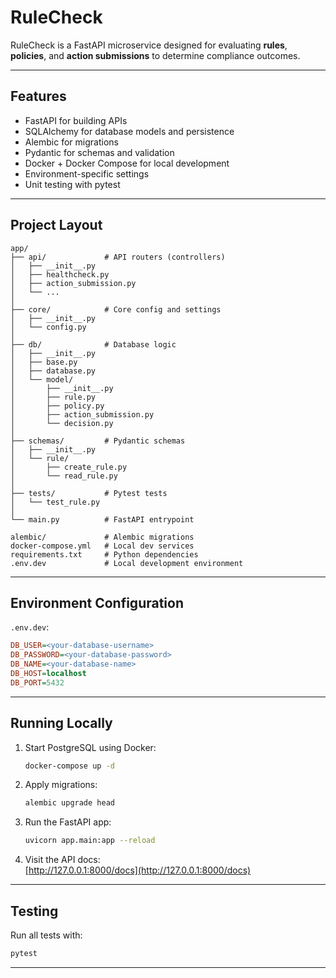 # RuleCheck

RuleCheck is a FastAPI microservice designed for evaluating **rules**, **policies**, and **action submissions** to determine compliance outcomes.  
 
---

## Features

- FastAPI for building APIs
- SQLAlchemy for database models and persistence
- Alembic for migrations
- Pydantic for schemas and validation
- Docker + Docker Compose for local development
- Environment-specific settings
- Unit testing with pytest

---

## Project Layout

~~~
app/
├── api/             # API routers (controllers)
│   ├── __init__.py
│   ├── healthcheck.py
│   ├── action_submission.py
│   └── ...
│
├── core/            # Core config and settings
│   ├── __init__.py
│   └── config.py
│
├── db/              # Database logic
│   ├── __init__.py
│   ├── base.py
│   ├── database.py
│   └── model/
│       ├── __init__.py
│       ├── rule.py
│       ├── policy.py
│       ├── action_submission.py
│       └── decision.py
│
├── schemas/         # Pydantic schemas
│   ├── __init__.py
│   └── rule/
│       ├── create_rule.py
│       └── read_rule.py
│
├── tests/           # Pytest tests
│   └── test_rule.py
│
└── main.py          # FastAPI entrypoint

alembic/             # Alembic migrations
docker-compose.yml   # Local dev services
requirements.txt     # Python dependencies
.env.dev             # Local development environment
~~~

---

## Environment Configuration

 `.env.dev`:

~~~ini
DB_USER=<your-database-username>
DB_PASSWORD=<your-database-password>
DB_NAME=<your-database-name>
DB_HOST=localhost
DB_PORT=5432
~~~

---

## Running Locally

1. Start PostgreSQL using Docker:
   ~~~bash
   docker-compose up -d
   ~~~

2. Apply migrations:
   ~~~bash
   alembic upgrade head
   ~~~

3. Run the FastAPI app:
   ~~~bash
   uvicorn app.main:app --reload
   ~~~

4. Visit the API docs:  
   [http://127.0.0.1:8000/docs](http://127.0.0.1:8000/docs)

---

## Testing

Run all tests with:

~~~bash
pytest
~~~

---
